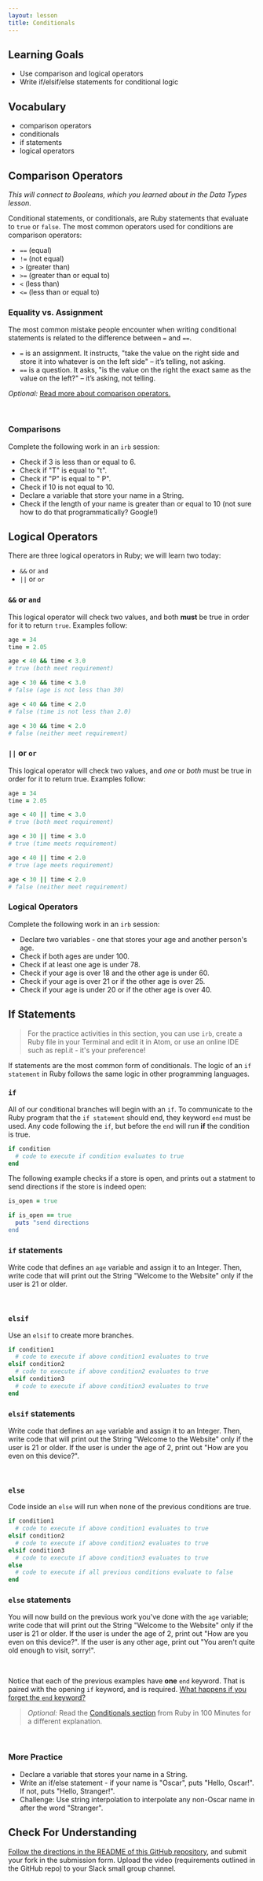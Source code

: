```yaml
---
layout: lesson
title: Conditionals
---
```


## Learning Goals

- Use comparison and logical operators
- Write if/elsif/else statements for conditional logic

## Vocabulary

- <span class="vocab">comparison operators</span>
- <span class="vocab">conditionals</span>
- <span class="vocab">if statements</span>
- <span class="vocab">logical operators</span>

## Comparison Operators

_This will connect to Booleans, which you learned about in the Data Types lesson._

Conditional statements, or <span class="vocab">conditionals</span>, are Ruby statements that evaluate to `true` or `false`. The most common operators used for conditions are <span class="vocab">comparison operators</span>:

- `==` (equal)
- `!=` (not equal)
- `>` (greater than)
- `>=` (greater than or equal to)
- `<` (less than)
- `<=` (less than or equal to)

<div class="s-card s-border-yellow-500">
  <h3>Equality vs. Assignment</h3>
  <p>The most common mistake people encounter when writing conditional statements is related to the difference between <code>=</code> and <code>==</code>.</p>
  <ul>
    <li><code>=</code> is an assignment. It instructs, "take the value on the right side and store it into whatever is on the left side" – it’s telling, not asking.</li>
    <li><code>==</code> is a question. It asks, "is the value on the right the exact same as the value on the left?" – it’s asking, not telling.</li>
  </ul>
</div>

<em>Optional:</em> <a href="http://ruby-for-beginners.rubymonstas.org/operators/comparison.html" target="_blank">Read more about comparison operators.</a>

<br>

<div class="s-card">
  <h3>Comparisons</h3> 
  <p>Complete the following work in an <code>irb</code> session:</p>
  <ul>
    <li>Check if 3 is less than or equal to 6.</li>
    <li>Check if "T" is equal to "t".</li>
    <li>Check if "P" is equal to " P".</li>
    <li>Check if 10 is not equal to 10.</li>
    <li>Declare a variable that store your name in a String.</li>
    <li>Check if the length of your name is greater than or equal to 10 (not sure how to do that programmatically? Google!)</li>
  </ul>
</div>

## Logical Operators

There are three <span class="vocab">logical operators</span> in Ruby; we will learn two today:
- `&&` or `and`
- `||` or `or`

### `&&` or `and`
This logical operator will check two values, and both **must** be true in order for it to return `true`. Examples follow:

```ruby
age = 34
time = 2.05

age < 40 && time < 3.0
# true (both meet requirement)

age < 30 && time < 3.0
# false (age is not less than 30)

age < 40 && time < 2.0
# false (time is not less than 2.0)

age < 30 && time < 2.0
# false (neither meet requirement)
```

### `||` or `or`
This logical operator will check two values, and _one_ or _both_ must be true in order for it to return true. Examples follow:

```ruby
age = 34
time = 2.05

age < 40 || time < 3.0
# true (both meet requirement)

age < 30 || time < 3.0
# true (time meets requirement)

age < 40 || time < 2.0
# true (age meets requirement)

age < 30 || time < 2.0
# false (neither meet requirement)
```

<div class="s-card">
  <h3>Logical Operators</h3> 
  <p>Complete the following work in an <code>irb</code> session:</p>
  <ul>
    <li>Declare two variables - one that stores your age and another person's age.</li>
    <li>Check if both ages are under 100.</li>
    <li>Check if at least one age is under 78.</li>
    <li>Check if your age is over 18 and the other age is under 60.</li>
    <li>Check if your age is over 21 or if the other age is over 25.</li>
    <li>Check if your age is under 20 or if the other age is over 40.</li>
  </ul>
</div>

## If Statements

>For the practice activities in this section, you can use `irb`, create a Ruby file in your Terminal and edit it in Atom, or use an online IDE such as repl.it - it's your preference!

<span class="vocab">If statements</span> are the most common form of conditionals. The logic of an <code>if statement</code> in Ruby follows the same logic in other programming languages.

### `if`
All of our conditional branches will begin with an `if`. To communicate to the Ruby program that the `if statement` should end, they keyword `end` must be used. Any code following the `if`, but before the `end` will run **if** the condition is true.

```ruby
if condition
  # code to execute if condition evaluates to true
end
```

The following example checks if a store is open, and prints out a statment to send directions if the store is indeed open:

```ruby
is_open = true

if is_open == true
  puts "send directions
end
```

<div class="s-card">
  <h3><code>if</code> statements</h3>
  <p>Write code that defines an <code>age</code> variable and assign it to an Integer. Then, write code that will print out the String "Welcome to the Website" only if the user is 21 or older.</p>
</div>
<br>

### `elsif`
Use an `elsif` to create more branches.

```ruby
if condition1
  # code to execute if above condition1 evaluates to true
elsif condition2
  # code to execute if above condition2 evaluates to true
elsif condition3
  # code to execute if above condition3 evaluates to true
end
```

<div class="s-card">
  <h3><code>elsif</code> statements</h3>
  <p>Write code that defines an <code>age</code> variable and assign it to an Integer. Then, write code that will print out the String "Welcome to the Website" only if the user is 21 or older. If the user is under the age of 2, print out "How are you even on this device?".</p>
</div>
<br>

### `else`
Code inside an `else` will run when none of the previous conditions are true.

```ruby
if condition1
  # code to execute if above condition1 evaluates to true
elsif condition2
  # code to execute if above condition2 evaluates to true
elsif condition3
  # code to execute if above condition3 evaluates to true
else
  # code to execute if all previous conditions evaluate to false
end
```
<div class="s-card">
  <h3><code>else</code> statements</h3>
  <p>You will now build on the previous work you've done with the <code>age</code> variable; write code that will print out the String "Welcome to the Website" only if the user is 21 or older. If the user is under the age of 2, print out "How are you even on this device?". If the user is any other age, print out "You aren't quite old enough to visit, sorry!".</p>
</div>
<br>

Notice that each of the previous examples have **one** `end` keyword. That is paired with the opening `if` keyword, and is required. <a href="https://teamtreehouse.com/community/syntax-error-unexpected-endofinput-expecting-keywordend" target="_blank">What happens if you forget the `end` keyword?</a>

>_Optional:_ Read the <a href="http://tutorials.jumpstartlab.com/projects/ruby_in_100_minutes.html#9.-conditionals" target="_blank">Conditionals section</a> from Ruby in 100 Minutes for a different explanation.

<br>
<div class="s-card">
  <h3>More Practice</h3>
  <ul>
    <li>Declare a variable that stores your name in a String.</li>
    <li>Write an if/else statement - if your name is "Oscar", puts "Hello, Oscar!". If not, puts "Hello, Stranger!".</li>
    <li>Challenge: Use string interpolation to interpolate any non-Oscar name in after the word "Stranger".</li>
  </ul>
</div>

## Check For Understanding

<a href="https://github.com/ameseee/m0_be_conditionals" target="_blank">Follow the directions in the README of this GitHub repository</a>, and submit your fork in the submission form. Upload the video (requirements outlined in the GitHub repo) to your Slack small group channel.
<br><br><br>
